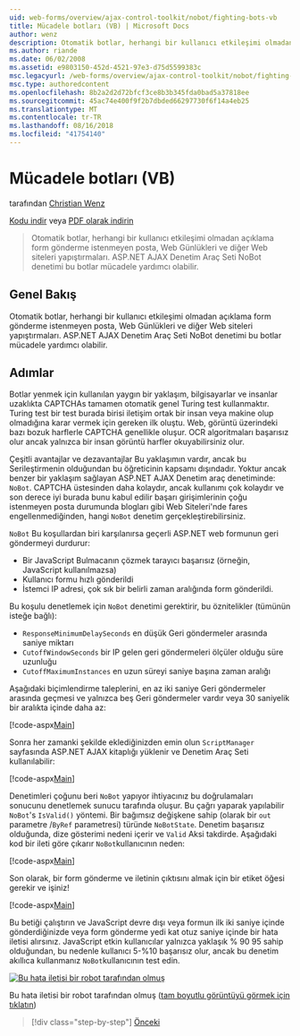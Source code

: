 ```yaml
---
uid: web-forms/overview/ajax-control-toolkit/nobot/fighting-bots-vb
title: Mücadele botları (VB) | Microsoft Docs
author: wenz
description: Otomatik botlar, herhangi bir kullanıcı etkileşimi olmadan açıklama form gönderme istenmeyen posta, Web Günlükleri ve diğer Web siteleri yapıştırmaları. ASP.NET AJAX Con NoBot denetimi...
ms.author: riande
ms.date: 06/02/2008
ms.assetid: e9803150-452d-4521-97e3-d75d5599383c
msc.legacyurl: /web-forms/overview/ajax-control-toolkit/nobot/fighting-bots-vb
msc.type: authoredcontent
ms.openlocfilehash: 8b2a2d2d72bfcf3ce8b3b345fda0bad5a37818ee
ms.sourcegitcommit: 45ac74e400f9f2b7dbded66297730f6f14a4eb25
ms.translationtype: MT
ms.contentlocale: tr-TR
ms.lasthandoff: 08/16/2018
ms.locfileid: "41754140"
---
```

<a name="fighting-bots-vb"></a>Mücadele botları (VB)
====================
tarafından [Christian Wenz](https://github.com/wenz)

[Kodu indir](http://download.microsoft.com/download/9/3/f/93f8daea-bebd-4821-833b-95205389c7d0/NoBot0.vb.zip) veya [PDF olarak indirin](http://download.microsoft.com/download/b/6/a/b6ae89ee-df69-4c87-9bfb-ad1eb2b23373/nobot0VB.pdf)

> Otomatik botlar, herhangi bir kullanıcı etkileşimi olmadan açıklama form gönderme istenmeyen posta, Web Günlükleri ve diğer Web siteleri yapıştırmaları. ASP.NET AJAX Denetim Araç Seti NoBot denetimi bu botlar mücadele yardımcı olabilir.


## <a name="overview"></a>Genel Bakış

Otomatik botlar, herhangi bir kullanıcı etkileşimi olmadan açıklama form gönderme istenmeyen posta, Web Günlükleri ve diğer Web siteleri yapıştırmaları. ASP.NET AJAX Denetim Araç Seti NoBot denetimi bu botlar mücadele yardımcı olabilir.

## <a name="steps"></a>Adımlar

Botlar yenmek için kullanılan yaygın bir yaklaşım, bilgisayarlar ve insanlar uzaklıkta CAPTCHAs tamamen otomatik genel Turing test kullanmaktır. Turing test bir test burada birisi iletişim ortak bir insan veya makine olup olmadığına karar vermek için gereken ilk oluştu. Web, görüntü üzerindeki bazı bozuk harflerle CAPTCHA genellikle oluşur. OCR algoritmaları başarısız olur ancak yalnızca bir insan görüntü harfler okuyabilirsiniz olur.

Çeşitli avantajlar ve dezavantajlar Bu yaklaşımın vardır, ancak bu Serileştirmenin olduğundan bu öğreticinin kapsamı dışındadır. Yoktur ancak benzer bir yaklaşım sağlayan ASP.NET AJAX Denetim araç denetiminde: `NoBot`. CAPTCHA üstesinden daha kolaydır, ancak kullanımı çok kolaydır ve son derece iyi burada bunu kabul edilir başarı girişimlerinin çoğu istenmeyen posta durumunda blogları gibi Web Siteleri'nde fares engellenmediğinden, hangi `NoBot` denetim gerçekleştirebilirsiniz.

`NoBot` Bu koşullardan biri karşılanırsa geçerli ASP.NET web formunun geri göndermeyi durdurur:

- Bir JavaScript Bulmacanın çözmek tarayıcı başarısız (örneğin, JavaScript kullanılmazsa)
- Kullanıcı formu hızlı gönderildi
- İstemci IP adresi, çok sık bir belirli zaman aralığında form gönderildi.

Bu koşulu denetlemek için `NoBot` denetimi gerektirir, bu öznitelikler (tümünün isteğe bağlı):

- `ResponseMinimumDelaySeconds` en düşük Geri göndermeler arasında saniye miktarı
- `CutoffWindowSeconds` bir IP gelen geri göndermeleri ölçüler olduğu süre uzunluğu
- `CutoffMaximumInstances` en uzun süreyi saniye başına zaman aralığı

Aşağıdaki biçimlendirme taleplerini, en az iki saniye Geri göndermeler arasında geçmesi ve yalnızca beş Geri göndermeler vardır veya 30 saniyelik bir aralıkta içinde daha az:

[!code-aspx[Main](fighting-bots-vb/samples/sample1.aspx)]

Sonra her zamanki şekilde eklediğinizden emin olun `ScriptManager` sayfasında ASP.NET AJAX kitaplığı yüklenir ve Denetim Araç Seti kullanılabilir:

[!code-aspx[Main](fighting-bots-vb/samples/sample2.aspx)]

Denetimleri çoğunu beri `NoBot` yapıyor ihtiyacınız bu doğrulamaları sonucunu denetlemek sunucu tarafında oluşur. Bu çağrı yaparak yapılabilir `NoBot`'s `IsValid()` yöntemi. Bir bağımsız değişkene sahip (olarak bir `out` parametre /`ByRef` parametresi) türünde `NoBotState`. Denetim başarısız olduğunda, dize gösterimi nedeni içerir ve `Valid` Aksi takdirde. Aşağıdaki kod bir ileti göre çıkarır `NoBot`kullanıcının neden:

[!code-aspx[Main](fighting-bots-vb/samples/sample3.aspx)]

Son olarak, bir form gönderme ve iletinin çıktısını almak için bir etiket öğesi gerekir ve işiniz!

[!code-aspx[Main](fighting-bots-vb/samples/sample4.aspx)]

Bu betiği çalıştırın ve JavaScript devre dışı veya formun ilk iki saniye içinde gönderdiğinizde veya form gönderme yedi kat otuz saniye içinde bir hata iletisi alırsınız. JavaScript etkin kullanıcılar yalnızca yaklaşık % 90 95 sahip olduğundan, bu nedenle kullanıcı 5-%10 başarısız olur, ancak bu denetim akıllıca kullanmanız `NoBot`kullanıcının test edin.


[![Bu hata iletisi bir robot tarafından olmuş](fighting-bots-vb/_static/image2.png)](fighting-bots-vb/_static/image1.png)

Bu hata iletisi bir robot tarafından olmuş ([tam boyutlu görüntüyü görmek için tıklatın](fighting-bots-vb/_static/image3.png))

> [!div class="step-by-step"]
> [Önceki](fighting-bots-cs.md)
